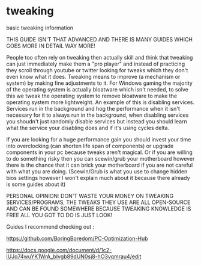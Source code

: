 # tweaking
basic tweaking information

THIS GUIDE ISN'T THAT ADVANCED AND THERE IS MANY GUIDES WHICH GOES MORE IN DETAIL WAY MORE!


People too often rely on tweaking then actually skill and think that tweaking can just immediately make them a "pro player" and instead of practicing they scroll through youtube or twitter looking for tweaks which they don't even know what it does. Tweaking means to improve (a mechanism or system) by making fine adjustments to it. For Windows gaming the majority of the operating system is actually bloatware which isn't needed, to solve this we tweak the operating system to remove bloatware to make the operating system more lightweight. An example of this is disabling services. Services run in the background and hog the performance when it isn't necessary for it to always run in the background, when disabling services you shoudn't just randomly disable services but instead you should learn what the service your disabling does and if it's using cycles delta. 

If you are looking for a huge performance gain you should invest your time into overclocking (can shorten life span of components) or upgrade components in your pc because tweaks aren't magical. Or if you are willing to do something risky then you can scewin/grub your motherboard however there is the chance that it can brick your motherboard if you are not careful with what you are doing. (Scewin/Grub is what you use to change hidden bios settings however I won't explain much about it because there already is some guides about it)

PERSONAL OPINION: DON'T WASTE YOUR MONEY ON TWEAKING SERVICES/PROGRAMS, THE TWEAKS THEY USE ARE ALL OPEN-SOURCE AND CAN BE FOUND SOMEWHERE BECAUSE TWEAKING KNOWLEDGE IS FREE ALL YOU GOT TO DO IS JUST LOOK!

Guides I recommend checking out : 

https://github.com/BoringBoredom/PC-Optimization-Hub


https://docs.google.com/document/d/1c2-lUJq74wuYK1WrA_bIvgb89dUN0sj8-hO3vqmrau4/edit





